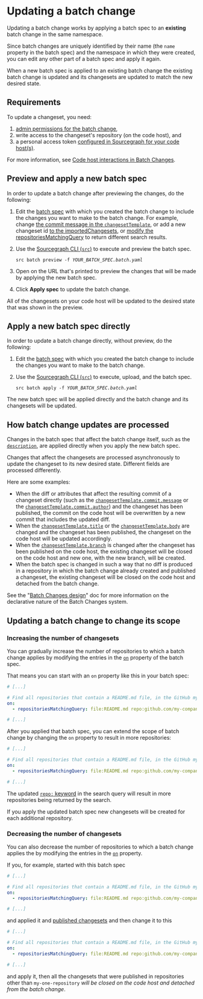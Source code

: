 # Updating a batch change

Updating a batch change works by applying a batch spec to an **existing** batch change in the same namespace.

Since batch changes are uniquely identified by their name (the `name` property in the batch spec) and the namespace in which they were created, you can edit any other part of a batch spec and apply it again.

When a new batch spec is applied to an existing batch change the existing batch change is updated and its changesets are updated to match the new desired state.

## Requirements

To update a changeset, you need:

1. [admin permissions for the batch change](../explanations/permissions_in_batch_changes.md#permission-levels-for-batch-changes),
1. write access to the changeset's repository (on the code host), and
1. a personal access token [configured in Sourcegraph for your code host(s)](configuring_user_credentials.md).

For more information, see [Code host interactions in Batch Changes](../explanations/permissions_in_batch_changes.md#code-host-interactions-in-batch-changes).

## Preview and apply a new batch spec

In order to update a batch change after previewing the changes, do the following:

1. Edit the [batch spec](../references/batch_spec_yaml_reference.md) with which you created the batch change to include the changes you want to make to the batch change. For example, change [the commit message in the `changesetTemplate`](../references/batch_spec_yaml_reference.md#changesettemplate-commit-message), or add a new changeset id [to the importedChangesets](https://docs.sourcegraph.com/batch-changes/references/batch_spec_yaml_reference#importchangesets), or [modify the repositoriesMatchingQuery](https://docs.sourcegraph.com/batch-changes/references/batch_spec_yaml_reference#on-repositoriesmatchingquery) to return different search results.
1. Use the [Sourcegraph CLI (`src`)](https://github.com/sourcegraph/src-cli) to execute and preview the batch spec.

    <pre><code>src batch preview -f <em>YOUR_BATCH_SPEC.batch.yaml</em></code></pre>
1. Open on the URL that's printed to preview the changes that will be made by applying the new batch spec.
1. Click **Apply spec** to update the batch change.

All of the changesets on your code host will be updated to the desired state that was shown in the preview.

## Apply a new batch spec directly

In order to update a batch change directly, without preview, do the following:

1. Edit the [batch spec](../references/batch_spec_yaml_reference.md) with which you created the batch change to include the changes you want to make to the batch change.
1. Use the [Sourcegraph CLI (`src`)](https://github.com/sourcegraph/src-cli) to execute, upload, and the batch spec.

    <pre><code>src batch apply -f <em>YOUR_BATCH_SPEC.batch.yaml</em></code></pre>

The new batch spec will be applied directly and the batch change and its changesets will be updated.

## How batch change updates are processed

Changes in the batch spec that affect the batch change itself, such as the [`description`](../references/batch_spec_yaml_reference.md#description), are applied directly when you apply the new batch spec.

Changes that affect the changesets are processed asynchronously to update the changeset to its new desired state. Different fields are processed differently.

Here are some examples:

- When the diff or attributes that affect the resulting commit of a changeset directly (such as the [`changesetTemplate.commit.message`](../references/batch_spec_yaml_reference.md#changesettemplate-commit-message) or the [`changesetTemplate.commit.author`](../references/batch_spec_yaml_reference.md#changesettemplate-commit-author)) and the changeset has been published, the commit on the code host will be overwritten by a new commit that includes the updated diff.
- When the [`changesetTemplate.title`](../references/batch_spec_yaml_reference.md#changesettemplate-title) or the [`changesetTemplate.body`](../references/batch_spec_yaml_reference.md#changesettemplate-commit-author) are changed and the changeset has been published, the changeset on the code host will be updated accordingly.
- When the [`changesetTemplate.branch`](../references/batch_spec_yaml_reference.md#changesettemplate-title) is changed after the changeset has been published on the code host, the existing changeset will be closed on the code host and new one, with the new branch, will be created.
- When the batch spec is changed in such a way that no diff is produced in a repository in which the batch change already created and published a changeset, the existing changeset will be closed on the code host and detached from the batch change.

See the "[Batch Changes design](../explanations/batch_changes_design.md)" doc for more information on the declarative nature of the Batch Changes system.

## Updating a batch change to change its scope

### Increasing the number of changesets

You can gradually increase the number of repositories to which a batch change applies by modifying the entries in the [`on`](../references/batch_spec_yaml_reference.md#on) property of the batch spec.

That means you can start with an `on` property like this in your batch spec:

```yaml
# [...]

# Find all repositories that contain a README.md file, in the GitHub my-company org.
on:
  - repositoriesMatchingQuery: file:README.md repo:github.com/my-company

# [...]
```

After you applied that batch spec, you can extend the scope of batch change by changing the `on` property to result in more repositories:

```yaml
# [...]

# Find all repositories that contain a README.md file, in the GitHub my-company and my-company-ci org.
on:
  - repositoriesMatchingQuery: file:README.md repo:github.com/my-company|github.com/my-company-ci

# [...]
```

The updated [`repo:` keyword](../../code_search/reference/queries.md#keywords-all-searches) in the search query will result in more repositories being returned by the search.

If you apply the updated batch spec new changesets will be created for each additional repository.

### Decreasing the number of changesets

You can also decrease the number of repositories to which a batch change applies the by modifying the entries in the [`on`](../references/batch_spec_yaml_reference.md#on) property.

If you, for example, started with this batch spec

```yaml
# [...]

# Find all repositories that contain a README.md file, in the GitHub my-company org.
on:
  - repositoriesMatchingQuery: file:README.md repo:github.com/my-company

# [...]
```

and applied it and [published changesets](publishing_changesets.md) and then change it to this

```yaml
# [...]

# Find all repositories that contain a README.md file, in the GitHub my-company org.
on:
  - repositoriesMatchingQuery: file:README.md repo:github.com/my-company/my-one-repository

# [...]
```

and apply it, then all the changesets that were published in repositories other than `my-one-repository` _will be closed on the code host and detached from the batch change_.
